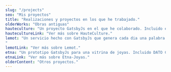 ```yaml
---
slug: "/projects"
seo: "Mis proyectos"
title: "Realizaciones y proyectos en los que he trabajado."
olderWorks: "Obras antiguas"
hauteculture: "Un proyecto GatsbyJs en el que he colaborado. Incluido el CMS"
hautecultureLink: "Ver más sobre HauteCulture."
lemot: "Un servicio hecho con GatsbyJs que genera cada dia una palabra en francés. Usa Mailgun. Backend de Netlify. MJML para templates de correo.
"
lemotLink: "Ver más sobre Lemot."
etna: "Un prototipo GatsbyJs para una vitrina de joyas. Incluido DATO Cms."
etnaLink: "Ver más sobre Etna-Joyas."
olderContent: "Otros proyectos."
---
```

